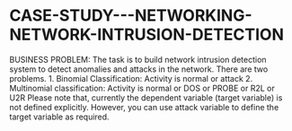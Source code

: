 # CASE-STUDY---NETWORKING-NETWORK-INTRUSION-DETECTION
BUSINESS PROBLEM: The task is to build network intrusion detection system to detect anomalies and attacks in the network. There are two problems. 1. Binomial Classification: Activity is normal or attack 2. Multinomial classification: Activity is normal or DOS or PROBE or R2L or U2R Please note that, currently the dependent variable (target variable) is not defined explicitly. However, you can use attack variable to define the target variable as required.

